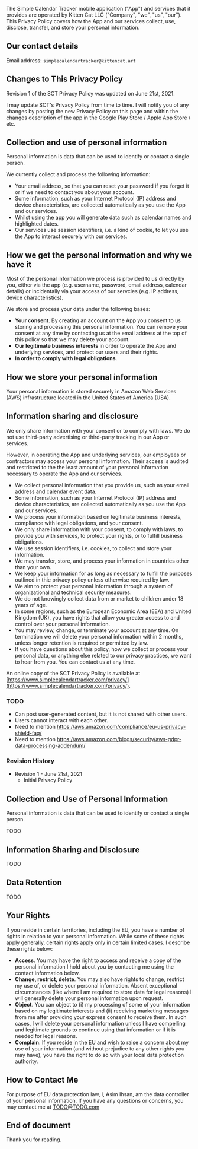 The Simple Calendar Tracker mobile application ("App") and services that it provides are
operated by Kitten Cat LLC ("Company", "we", "us", "our"). This Privacy Policy covers how
the App and our services collect, use, disclose, transfer, and store your personal
information.

## Our contact details

Email address: `simplecalendartracker@kittencat.art`

## Changes to This Privacy Policy

Revision 1 of the SCT Privacy Policy was updated on June 21st, 2021.

I may update SCT's Privacy Policy from time to time. I will notify you of any changes by
posting the new Privacy Policy on this page and within the changes description of the app
in the Google Play Store / Apple App Store / etc.

## Collection and use of personal information

Personal information is data that can be used to identify or contact a single person.

We currently collect and process the following information:

-   Your email address, so that you can reset your password if you forget it or if we need
    to contact you about your account.
-   Some information, such as your Internet Protocol (IP) address and device
    characteristics, are collected automatically as you use the App and our services.
-   Whilst using the app you will generate data such as calendar names and highlighted
    dates.
-   Our services use session identifiers, i.e. a kind of cookie, to let you use the App to
    interact securely with our services.

## How we get the personal information and why we have it

Most of the personal information we process is provided to us directly by you, either via
the app (e.g. username, password, email address, calendar details) or incidentally via
your access of our servcies (e.g. IP address, device characteristics).

We store and process your data under the following bases:

-   **Your consent**. By creating an account on the App you consent to us storing and
    processing this personal information. You can remove your consent at any time by
    contacting us at the email address at the top of this policy so that we may delete
    your account.
-   **Our legitimate business interests** in order to operate the App and underlying
    services, and protect our users and their rights.
-   **In order to comply with legal obligations**.

## How we store your personal information

Your personal information is stored securely in Amazon Web Services (AWS) infrastructure
located in the United States of America (USA).

## Information sharing and disclosure

We only share information with your consent or to comply with laws. We do not use
third-party advertising or third-party tracking in our App or services.

However, in operating the App and underlying services, our employees or contractors may
access your personal information. Their access is audited and restricted to the the least
amount of your personal information necessary to operate the App and our services.

-   We collect personal information that you provide us, such as your email address and
    calendar event data.
-   Some information, such as your Internet Protocol (IP) address and device
    characteristics, are collected automatically as you use the App and our services.
-   We process your information based on legitimate business interests, compliance with
    legal obligations, and your consent. 
-   We only share information with your consent, to comply with laws, to provide you with
    services, to protect your rights, or to fulfill business obligations.
-   We use session identifiers, i.e. cookies, to collect and store your information.
-   We may transfer, store, and process your information in countries other than your own.
-   We keep your information for as long as necessary to fulfill the purposes outlined in
    thie privacy policy unless otherwise required by law.
-   We aim to protect your personal information through a system of organizational and
    technical security measures.
-   We do not knowingly collect data from or market to children under 18 years of age.
-   In some regions, such as the European Economic Area (EEA) and United Kingdom (UK), you
    have rights that allow you greater access to and control over your personal
    information.
-   You may review, change, or terminate your account at any time. On termination we will
    delete your personal information within 2 months, unless longer retention is required
    or permitted by law.
-   If you have questions about this policy, how we collect or process your personal data,
    or anything else related to our privacy practices, we want to hear from you. You can
    contact us at any time.

An online copy of the SCT Privacy Policy is available at
[https://www.simplecalendartracker.com/privacy/](https://www.simplecalendartracker.com/privacy/).

### TODO

-   Can post user-generated content, but it is not shared with other users.
-   Users cannot interact with each other.
-   Need to mention https://aws.amazon.com/compliance/eu-us-privacy-shield-faq/
-   Need to mention
    https://aws.amazon.com/blogs/security/aws-gdpr-data-processing-addendum/

### Revision History

- Revision 1 - June 21st, 2021
    - Initial Privacy Policy

## Collection and Use of Personal Information

Personal information is data that can be used to identify or contact a single person.

TODO

## Information Sharing and Disclosure

TODO

## Data Retention

TODO

## Your Rights

If you reside in certain territories, including the EU, you have a number of rights in
relation to your personal information. While some of these rights apply generally, certain
rights apply only in certain limited cases. I describe these rights below:

-   **Access**. You may have the right to access and receive a copy of the personal
    information I hold about you by contacting me using the contact information below.
-   **Change, restrict, delete**. You may also have rights to change, restrict my use of,
    or delete your personal information. Absent exceptional circumstances (like where I am
    required to store data for legal reasons) I will generally delete your personal
    information upon request.
-   **Object**. You can object to (i) my processing of some of your information based on
    my legitimate interests and (ii) receiving marketing messages from me after providing
    your express consent to receive them. In such cases, I will delete your personal
    information unless I have compelling and legitimate grounds to continue using that
    information or if it is needed for legal reasons.
-   **Complain**. If you reside in the EU and wish to raise a concern about my use of your
    information (and without prejudice to any other rights you may have), you have the
    right to do so with your local data protection authority.

## How to Contact Me

For purpose of EU data protection law, I, Asim Ihsan, am the data controller of your
personal information. If you have any questions or concerns, you may contact me at
TODO@TODO.com

## End of document

Thank you for reading.
